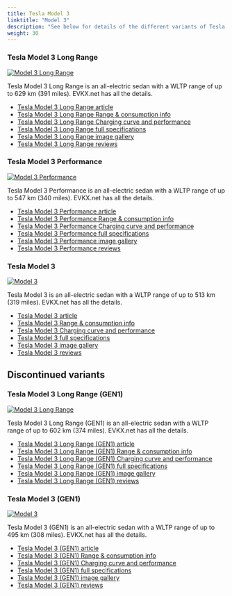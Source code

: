 ```yaml
---
title: Tesla Model 3
linktitle: "Model 3"
description: "See below for details of the different variants of Tesla Model 3"
weight: 30
---
```

### Tesla Model 3 Long Range

<a href="model_3_long_range/"><img src="https://media.evkx.net/multimedia/models/tesla/model_3/model_3_long_range/main_1_st.jpeg" class="img-fluid" alt="Model 3 Long Range" ></a>

Tesla Model 3 Long Range is an all-electric sedan with a WLTP range of up to 629 km (391 miles). EVKX.net has all the details. 

- [Tesla Model 3 Long Range article](model_3_long_range/)
- [Tesla Model 3 Long Range Range & consumption info](model_3_long_range/rangeandconsumption)
- [Tesla Model 3 Long Range Charging curve and performance](model_3_long_range/chargingcurve)
- [Tesla Model 3 Long Range full specifications](model_3_long_range/specifications)
- [Tesla Model 3 Long Range image gallery](model_3_long_range/gallery)
- [Tesla Model 3 Long Range reviews](model_3_long_range/reviews)

### Tesla Model 3 Performance

<a href="model_3_performance/"><img src="https://media.evkx.net/multimedia/models/tesla/model_3/model_3_performance/main_1_st.jpg" class="img-fluid" alt="Model 3 Performance" ></a>

Tesla Model 3 Performance is an all-electric sedan with a WLTP range of up to 547 km (340 miles). EVKX.net has all the details. 

- [Tesla Model 3 Performance article](model_3_performance/)
- [Tesla Model 3 Performance Range & consumption info](model_3_performance/rangeandconsumption)
- [Tesla Model 3 Performance Charging curve and performance](model_3_performance/chargingcurve)
- [Tesla Model 3 Performance full specifications](model_3_performance/specifications)
- [Tesla Model 3 Performance image gallery](model_3_performance/gallery)
- [Tesla Model 3 Performance reviews](model_3_performance/reviews)

### Tesla Model 3

<a href="model_3/"><img src="https://media.evkx.net/multimedia/models/tesla/model_3/model_3/main_1_st.jpeg" class="img-fluid" alt="Model 3" ></a>

Tesla Model 3 is an all-electric sedan with a WLTP range of up to 513 km (319 miles). EVKX.net has all the details. 

- [Tesla Model 3 article](model_3/)
- [Tesla Model 3 Range & consumption info](model_3/rangeandconsumption)
- [Tesla Model 3 Charging curve and performance](model_3/chargingcurve)
- [Tesla Model 3 full specifications](model_3/specifications)
- [Tesla Model 3 image gallery](model_3/gallery)
- [Tesla Model 3 reviews](model_3/reviews)

## Discontinued variants

### Tesla Model 3 Long Range (GEN1)

<a href="model_3_long_range_gen1/"><img src="https://media.evkx.net/multimedia/models/tesla/model_3/model_3_long_range_gen1/main_1_st.jpg" class="img-fluid" alt="Model 3 Long Range" ></a>

Tesla Model 3 Long Range (GEN1) is an all-electric sedan with a WLTP range of up to 602 km (374 miles). EVKX.net has all the details. 

- [Tesla Model 3 Long Range (GEN1) article](model_3_long_range_gen1/)
- [Tesla Model 3 Long Range (GEN1) Range & consumption info](model_3_long_range_gen1/rangeandconsumption)
- [Tesla Model 3 Long Range (GEN1) Charging curve and performance](model_3_long_range_gen1/chargingcurve)
- [Tesla Model 3 Long Range (GEN1) full specifications](model_3_long_range_gen1/specifications)
- [Tesla Model 3 Long Range (GEN1) image gallery](model_3_long_range_gen1/gallery)
- [Tesla Model 3 Long Range (GEN1) reviews](model_3_long_range_gen1/reviews)

### Tesla Model 3 (GEN1)

<a href="model_3_gen1/"><img src="https://media.evkx.net/multimedia/models/tesla/model_3/model_3_gen1/main_1_st.jpg" class="img-fluid" alt="Model 3" ></a>

Tesla Model 3 (GEN1) is an all-electric sedan with a WLTP range of up to 495 km (308 miles). EVKX.net has all the details. 

- [Tesla Model 3 (GEN1) article](model_3_gen1/)
- [Tesla Model 3 (GEN1) Range & consumption info](model_3_gen1/rangeandconsumption)
- [Tesla Model 3 (GEN1) Charging curve and performance](model_3_gen1/chargingcurve)
- [Tesla Model 3 (GEN1) full specifications](model_3_gen1/specifications)
- [Tesla Model 3 (GEN1) image gallery](model_3_gen1/gallery)
- [Tesla Model 3 (GEN1) reviews](model_3_gen1/reviews)

